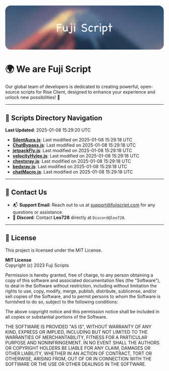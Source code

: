![Banner](.github/b.webp)

# 🌍 **We are Fuji Script**

Our global team of developers is dedicated to creating powerful, open-source scripts for Rise Client, designed to enhance your experience and unlock new possibilities! 🌟

---
<!-- SCRIPTS_NAVIGATION_START -->
## 📂 **Scripts Directory Navigation**

**Last Updated**: 2025-01-08 15:29:20 UTC

- **[SilentAura.js](scripts/SilentAura.js)**: Last modified on 2025-01-08 15:29:18 UTC
- **[ChatBypass.js](scripts/ChatBypass.js)**: Last modified on 2025-01-08 15:29:18 UTC
- **[jetpackFly.js](scripts/jetpackFly.js)**: Last modified on 2025-01-08 15:29:18 UTC
- **[velocityHylex.js](scripts/velocityHylex.js)**: Last modified on 2025-01-08 15:29:18 UTC
- **[chestxray.js](scripts/chestxray.js)**: Last modified on 2025-01-08 15:29:18 UTC
- **[bedxray.js](scripts/bedxray.js)**: Last modified on 2025-01-08 15:29:18 UTC
- **[chatMacro.js](scripts/chatMacro.js)**: Last modified on 2025-01-08 15:29:18 UTC

<!-- SCRIPTS_NAVIGATION_END -->

---

## 💬 **Contact Us**  
- 📬 **Support Email**: Reach out to us at [support@fujiscript.com](mailto:support@fujiscript.com) for any questions or assistance.  
- 💬 **Discord**: Contact **Leo728** directly at `Discord@leo728`.

---

## 📜 **License**

This project is licensed under the MIT License.  

**MIT License**  
Copyright (c) 2023 Fuji Scripts  

Permission is hereby granted, free of charge, to any person obtaining a copy of this software and associated documentation files (the "Software"), to deal in the Software without restriction, including without limitation the rights to use, copy, modify, merge, publish, distribute, sublicense, and/or sell copies of the Software, and to permit persons to whom the Software is furnished to do so, subject to the following conditions:  

The above copyright notice and this permission notice shall be included in all copies or substantial portions of the Software.  

THE SOFTWARE IS PROVIDED "AS IS", WITHOUT WARRANTY OF ANY KIND, EXPRESS OR IMPLIED, INCLUDING BUT NOT LIMITED TO THE WARRANTIES OF MERCHANTABILITY, FITNESS FOR A PARTICULAR PURPOSE AND NONINFRINGEMENT. IN NO EVENT SHALL THE AUTHORS OR COPYRIGHT HOLDERS BE LIABLE FOR ANY CLAIM, DAMAGES OR OTHER LIABILITY, WHETHER IN AN ACTION OF CONTRACT, TORT OR OTHERWISE, ARISING FROM, OUT OF OR IN CONNECTION WITH THE SOFTWARE OR THE USE OR OTHER DEALINGS IN THE SOFTWARE.  
